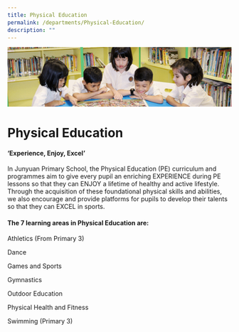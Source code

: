 ```yaml
---
title: Physical Education
permalink: /departments/Physical-Education/
description: ""
---
```

![](/images/banner.gif)

Physical Education
==================

#### ‘Experience, Enjoy, Excel’

In Junyuan Primary School, the Physical Education (PE) curriculum and programmes aim to give every pupil an enriching EXPERIENCE during PE lessons so that they can ENJOY a lifetime of healthy and active lifestyle. Through the acquisition of these foundational physical skills and abilities, we also encourage and provide platforms for pupils to develop their talents so that they can EXCEL in sports.

#### The 7 learning areas in Physical Education are:

Athletics (From Primary 3)

Dance

Games and Sports

Gymnastics 

Outdoor Education 

Physical Health and Fitness 

Swimming (Primary 3)